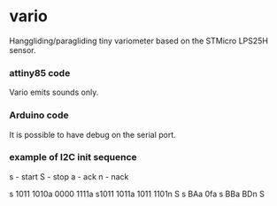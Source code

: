 # vario
Hanggliding/paragliding tiny variometer based on the STMicro LPS25H sensor.

### attiny85 code
Vario emits sounds only.

### Arduino code
It is possible to have debug on the serial port.

### example of I2C init sequence
s - start
S - stop
a - ack
n - nack

s 1011 1010a 0000 1111a s1011 1011a 1011 1101n S
s BAa 0fa s BBa BDn S

